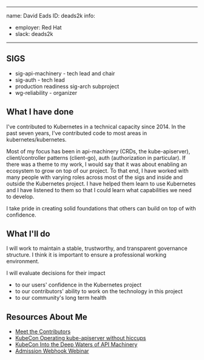 -------------------------------------------------------------
name: David Eads
ID: deads2k
info:
  - employer: Red Hat
  - slack: deads2k
-------------------------------------------------------------

<!-- Please make a copy of this template as "candidate-githubid.md" and save it to
the election directory -->

## SIGS

- sig-api-machinery - tech lead and chair
- sig-auth - tech lead
- production readiness sig-arch subproject
- wg-reliability - organizer

## What I have done

I've contributed to Kubernetes in a technical capacity since 2014.
In the past seven years, I've contributed code to most areas in kubernetes/kubernetes.

Most of my focus has been in api-machinery (CRDs, the kube-apiserver), 
client/controller patterns (client-go), auth (authorization in particular).
If there was a theme to my work, I would say that it was about enabling an ecosystem to grow
on top of our project.  To that end, I have worked with many people with varying
roles across most of the sigs and inside and outside the Kubernetes project.  I have helped
them learn to use Kubernetes and I have listened to them so that I could learn what
capabilities we need to develop.

I take pride in creating solid foundations that others can build on top of with confidence.

## What I'll do

I will work to maintain a stable, trustworthy, and transparent governance structure.
I think it is important to ensure a professional working environment.

I will evaluate decisions for their impact
- to our users' confidence in the Kubernetes project
- to our contributors' ability to work on the technology in this project
- to our community's long term health

## Resources About Me

- [Meet the Contributors](https://www.youtube.com/watch?reload=9&v=sQTATR_X_sU)
- [KubeCon Operating kube-apiserver without hiccups](https://www.youtube.com/watch?v=pED17NXiexw)
- [KubeCon Into the Deep Waters of API Machinery](https://www.youtube.com/watch?v=0VWNWJktcHk)
- [Admission Webhook Webinar](https://webinars.dev/cncf/whats-new-kubernetes-1-9.md/)
